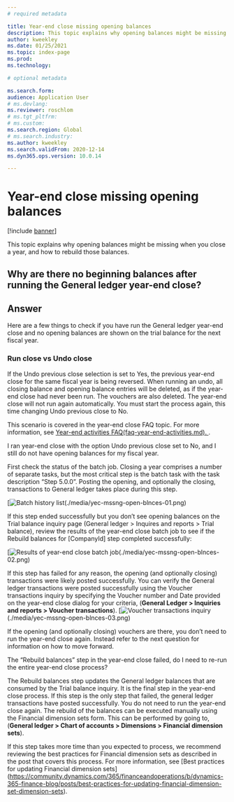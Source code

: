 ```yaml
---
# required metadata

title: Year-end close missing opening balances 
description: This topic explains why opening balances might be missing when you close a year, and how to rebuild those balances.
author: kweekley
ms.date: 01/25/2021
ms.topic: index-page
ms.prod: 
ms.technology: 

# optional metadata

ms.search.form: 
audience: Application User
# ms.devlang: 
ms.reviewer: roschlom
# ms.tgt_pltfrm: 
# ms.custom: 
ms.search.region: Global 
# ms.search.industry: 
ms.author: kweekley
ms.search.validFrom: 2020-12-14
ms.dyn365.ops.version: 10.0.14

---
```


# Year-end close missing opening balances

[!include [banner](../includes/banner.md)]

This topic explains why opening balances might be missing when you close a year, and how to rebuild those balances.

## Why are there no beginning balances after running the General ledger year-end close? 

## Answer

Here are a few things to check if you have run the General ledger year-end close and no opening balances are shown on the trial balance for the next fiscal year.

### Run close vs Undo close

If the Undo previous close selection is set to Yes, the previous year-end close for the same fiscal year is being reversed. When running an undo, all closing balance and opening balance entries will be deleted, as if the year-end close had never been run. The vouchers are also deleted. The year-end close will not run again automatically. You must start the process again, this time changing Undo previous close to No.


This scenario is covered in the year-end close FAQ topic. For more information, see [Year-end activities FAQ(faq-year-end-activities.md). ](https://docs.microsoft.com/en-us/dynamics365/finance/general-ledger/faq-year-end-activities).


I ran year-end close with the option Undo previous close set to No, and I still do not have opening balances for my fiscal year.

First check the status of the batch job.  Closing a year comprises a number of separate tasks, but the most critical step is the batch task with the task description “Step 5.0.0”.  Posting the opening, and optionally the closing, transactions to General ledger takes place during this step. 


[![Batch history list](./media/yec-mssng-open-blnces-01.png])(./media/yec-mssng-open-blnces-01.png)

If this step ended successfully but you don’t see opening balances on the Trial balance inquiry page (General ledger > Inquires and reports > Trial balance), review the results of the year-end close batch job to see if the Rebuild balances for [CompanyId] step completed successfully:

[![Results of year-end close batch job](./media/yec-mssng-open-blnces-02.png])(./media/yec-mssng-open-blnces-02.png)

If this step has failed for any reason, the opening (and optionally closing) transactions were likely posted successfully. You can verify the General ledger transactions were posted successfully using the Voucher transactions inquiry by specifying the Voucher number and Date provided on the year-end close dialog for your criteria, (**General Ledger > Inquiries and reports > Voucher transactions**).
[![Voucher transactions inquiry](./media/yec-mssng-open-blnces-03.png])(./media/yec-mssng-open-blnces-03.png)

If the opening (and optionally closing) vouchers are there, you don’t need to run the year-end close again. Instead refer to the next question for information on how to move forward.

The “Rebuild balances” step in the year-end close failed, do I need to re-run the entire year-end close process?

The Rebuild balances step updates the General ledger balances that are consumed by the Trial balance inquiry.  It is the final step in the year-end close process.  If this step is the only step that failed, the general ledger transactions have posted successfully.  You do not need to run the year-end close again. The rebuild of the balances can be executed manually using the Financial dimension sets form.  This can be performed by going to, (**General ledger > Chart of accounts > Dimensions > Financial dimension sets**).

If this step takes more time than you expected to process, we recommend reviewing the best practices for Financial dimension sets as described in the post that covers this process. For more information, see [Best practices for updating Financial dimension sets] (https://community.dynamics.com/365/financeandoperations/b/dynamics-365-finance-blog/posts/best-practices-for-updating-financial-dimension-set-dimension-sets). 

